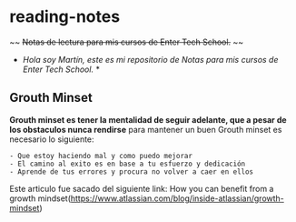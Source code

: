 # reading-notes
~~ ~~Notas de lectura para mis cursos de Enter Tech School.~~ ~~

* *Hola soy Martín, este es mi repositorio de Notas para mis cursos de Enter Tech School.* *

## Grouth Minset

**Grouth minset es tener la mentalidad de seguir adelante, que a pesar de los obstaculos nunca rendirse**
para mantener un buen Grouth minset es necesario lo siguiente:
```
- Que estoy haciendo mal y como puedo mejorar
- El camino al exito es en base a tu esfuerzo y dedicación
- Aprende de tus errores y procura no volver a caer en ellos
```
Este articulo fue sacado del siguiente link:
How you can benefit from a growth mindset(https://www.atlassian.com/blog/inside-atlassian/growth-mindset)
